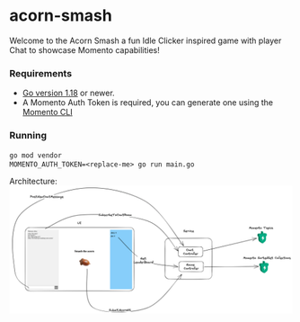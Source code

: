 # acorn-smash

Welcome to the Acorn Smash a fun Idle Clicker inspired game with player Chat to showcase Momento capabilities!

### Requirements

- [Go version 1.18](https://go.dev/dl/) or newer.
- A Momento Auth Token is required, you can generate one using
  the [Momento CLI](https://github.com/momentohq/momento-cli)


### Running
```console
go mod vendor
MOMENTO_AUTH_TOKEN=<replace-me> go run main.go
```

Architecture:
![img.png](imgs/AcornSmashArch.png)

